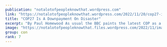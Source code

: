 ```yaml
---
publication: "notalotofpeopleknowthat.wordpress.com"
link: "https://notalotofpeopleknowthat.wordpress.com/2022/11/20/cop27-is-a-downpayment-on-disaster/"
title: "COP27 Is A Downpayment On Disaster"
excerpt: "By Paul Homewood As usual the BBC paints the latest COP as a “historic deal”!       Despite the hype, very little has been achieved, as the BBC have to admit:"
image: "https://notalotofpeopleknowthat.files.wordpress.com/2022/11/image_thumb-86.png"
group: con
rank: 7
---
```


